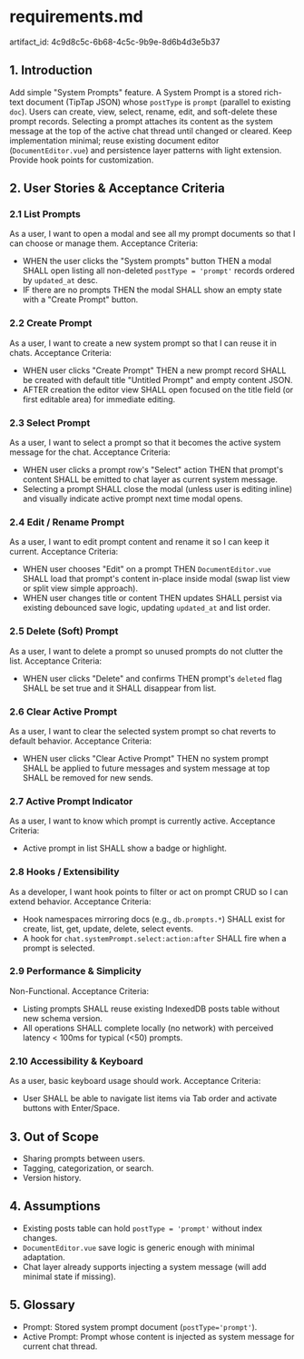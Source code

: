 # requirements.md

artifact_id: 4c9d8c5c-6b68-4c5c-9b9e-8d6b4d3e5b37

## 1. Introduction

Add simple "System Prompts" feature. A System Prompt is a stored rich-text document (TipTap JSON) whose `postType` is `prompt` (parallel to existing `doc`). Users can create, view, select, rename, edit, and soft-delete these prompt records. Selecting a prompt attaches its content as the system message at the top of the active chat thread until changed or cleared. Keep implementation minimal; reuse existing document editor (`DocumentEditor.vue`) and persistence layer patterns with light extension. Provide hook points for customization.

## 2. User Stories & Acceptance Criteria

### 2.1 List Prompts

As a user, I want to open a modal and see all my prompt documents so that I can choose or manage them.
Acceptance Criteria:

-   WHEN the user clicks the "System prompts" button THEN a modal SHALL open listing all non-deleted `postType = 'prompt'` records ordered by `updated_at` desc.
-   IF there are no prompts THEN the modal SHALL show an empty state with a "Create Prompt" button.

### 2.2 Create Prompt

As a user, I want to create a new system prompt so that I can reuse it in chats.
Acceptance Criteria:

-   WHEN user clicks "Create Prompt" THEN a new prompt record SHALL be created with default title "Untitled Prompt" and empty content JSON.
-   AFTER creation the editor view SHALL open focused on the title field (or first editable area) for immediate editing.

### 2.3 Select Prompt

As a user, I want to select a prompt so that it becomes the active system message for the chat.
Acceptance Criteria:

-   WHEN user clicks a prompt row's "Select" action THEN that prompt's content SHALL be emitted to chat layer as current system message.
-   Selecting a prompt SHALL close the modal (unless user is editing inline) and visually indicate active prompt next time modal opens.

### 2.4 Edit / Rename Prompt

As a user, I want to edit prompt content and rename it so I can keep it current.
Acceptance Criteria:

-   WHEN user chooses "Edit" on a prompt THEN `DocumentEditor.vue` SHALL load that prompt's content in-place inside modal (swap list view or split view simple approach).
-   WHEN user changes title or content THEN updates SHALL persist via existing debounced save logic, updating `updated_at` and list order.

### 2.5 Delete (Soft) Prompt

As a user, I want to delete a prompt so unused prompts do not clutter the list.
Acceptance Criteria:

-   WHEN user clicks "Delete" and confirms THEN prompt's `deleted` flag SHALL be set true and it SHALL disappear from list.

### 2.6 Clear Active Prompt

As a user, I want to clear the selected system prompt so chat reverts to default behavior.
Acceptance Criteria:

-   WHEN user clicks "Clear Active Prompt" THEN no system prompt SHALL be applied to future messages and system message at top SHALL be removed for new sends.

### 2.7 Active Prompt Indicator

As a user, I want to know which prompt is currently active.
Acceptance Criteria:

-   Active prompt in list SHALL show a badge or highlight.

### 2.8 Hooks / Extensibility

As a developer, I want hook points to filter or act on prompt CRUD so I can extend behavior.
Acceptance Criteria:

-   Hook namespaces mirroring docs (e.g., `db.prompts.*`) SHALL exist for create, list, get, update, delete, select events.
-   A hook for `chat.systemPrompt.select:action:after` SHALL fire when a prompt is selected.

### 2.9 Performance & Simplicity

Non-Functional.
Acceptance Criteria:

-   Listing prompts SHALL reuse existing IndexedDB posts table without new schema version.
-   All operations SHALL complete locally (no network) with perceived latency < 100ms for typical (<50) prompts.

### 2.10 Accessibility & Keyboard

As a user, basic keyboard usage should work.
Acceptance Criteria:

-   User SHALL be able to navigate list items via Tab order and activate buttons with Enter/Space.

## 3. Out of Scope

-   Sharing prompts between users.
-   Tagging, categorization, or search.
-   Version history.

## 4. Assumptions

-   Existing posts table can hold `postType = 'prompt'` without index changes.
-   `DocumentEditor.vue` save logic is generic enough with minimal adaptation.
-   Chat layer already supports injecting a system message (will add minimal state if missing).

## 5. Glossary

-   Prompt: Stored system prompt document (`postType='prompt'`).
-   Active Prompt: Prompt whose content is injected as system message for current chat thread.
